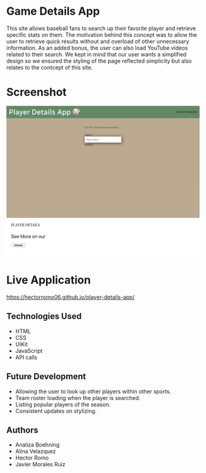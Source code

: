 # Game Details App
This site allows baseball fans to search up their favorite player and retrieve specific stats on them. The motivation behind this concept was to allow the user to retrieve quick results without and overload of other unnecessary information. As an added bonus, the user can also load YouTube videos related to their search. We kept in mind that our user wants a simplified design so we ensured the styling of the page reflected simplicity but also relates to the contcept of this site.

# Screenshot
![image](./assets/images/screenshot.png)

# Live Application
https://hectorromo06.github.io/player-details-app/

## Technologies Used
* HTML
* CSS
* UIKit
* JavaScript
* API calls

## Future Development
- Allowing the user to look up other players within other sports.
- Team roster loading when the player is searched.
- Listing popular players of the season.
- Consistent updates on stylizing.


## Authors
- Analiza Boehning
- Alina Velazquez
- Hector Romo
- Javier Morales Ruiz